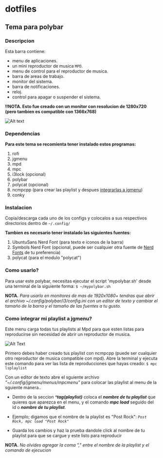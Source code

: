 # dotfiles
## Tema para polybar

### Descripcion

Esta barra contiene: 
- menu de aplicaciones.
- un mini reproductor de musica `MPD`. 
- menu de control para el reproductor de musica.
- barra de areas de trabajo.
- monitor del sistema.
- barra de notificaciones.
- reloj.
- control para apagar o suspender el sistema.

**!!NOTA. Esto fue creado con un monitor con resolucion de 1280x720 (pero tambien es compatible con 1366x768)**


![Alt text](https://scontent.fmex30-1.fna.fbcdn.net/v/t39.30808-6/529122814_24454971790789465_2360246144784930007_n.jpg?_nc_cat=102&ccb=1-7&_nc_sid=aa7b47&_nc_ohc=_PEOeKQAiJsQ7kNvwHbUgEd&_nc_oc=AdkU7LpnW9tYVC18J7l4Gx5dmthBG_L9IjjNWQ6tVX6Zuu5hiKzEwte1kqnXboUBpj8&_nc_zt=23&_nc_ht=scontent.fmex30-1.fna&_nc_gid=HE1JQamkZgvH0821wKgLhw&oh=00_AfWb3Vv4_tSh6FhHMSLXjeWxd7VgO1CWvdMcU3tUirbQvw&oe=68B11E7D "Screenshot 1")


### Dependencias

**Para este tema se recomienta tener instalado estos programas:**

1. rofi
2. jgmenu
3. mpd
4. mpc
5. i3lock (opcional)
6. polybar
7. polycat (opcional)
8. ncmpcpp (para crear las playlist y despues [integrarlas a jgmenu](#como-integrar-mi-playlist-a-jgmenu))
9. conky

### Instalacion

Copia/descarga cada uno de los configs y colocalos a sus respectivos directorios dentro de `~/.config/`

**Tambien es necesario tener instalado las siguientes fuentes:**
1. UbuntuSans Nerd Font (para texto e iconos de la barra)
2. Symbols Nerd Font (opcional, puede ser cualquier otra fuente de [Nerd Fonts](https://www.nerdfonts.com/font-downloads) de tu preferencia)
3. polycat (para el modulo "polycat")

### Como usarlo?

Para usar este polybar, necesitas ejecutar el script 'mypolybar.sh' desde una terminal de la siguiente forma: `$ ~/mypolybar.sh`

**NOTA.** *Para usarlo en monitores de mas de 1920x1080+ tendras que abrir el archivo ~/.config/polybar/i3/config.ini con un editor de texto y cambiar el tamaño de la barra y el tamaño de las fuentes a tu gusto.*

### Como integrar mi playlist a jgmenu?

Este menu carga todas tus playlists al Mpd para que esten listas para reproducirse sin necesidad de abrir un reproductor de musica.

![Alt Text](https://scontent.fmex30-1.fna.fbcdn.net/v/t39.30808-6/519160558_24287406797545966_2415611709894406183_n.jpg?_nc_cat=110&ccb=1-7&_nc_sid=aa7b47&_nc_ohc=sOVuwF8g9IMQ7kNvwERwtCS&_nc_oc=Admtqf1d7BGv2lrw0-r_lNatMOKS3VIN1XGNmZ108Kw1OKnyt2hKctXdL7CP4rolzg4&_nc_zt=23&_nc_ht=scontent.fmex30-1.fna&_nc_gid=n9_lY4yMiP21PGtBt5-vAw&oh=00_AfX__5OwOk18M7s67GhZAKnMm3YF9l0UiFAuQkXoN1f5bg&oe=68B9377A)

Primero debes haber creado tus playlist con ncmpcpp (puede ser cualquier otro reproductor de musica compatible con mpd).
Abre la terminal y ejecuta este comando para ver las lista de reproducciones que hayas creado:
`$ mpc lsplaylist`

Con un editor de texto abre el sguiente archivo *"~/.config/jgmenu/menus/mpcmenu"* para colocar las playlist al menu de la sguiente manera..

-   Dentro de la seccion ***^tag(playlist)*** coloca el ***nombre de tu playlist*** que quieres que aparezca en el menu, y el comando ***mpc load*** seguido del id o ***nombre de tu playlist***.
  
-   Ejemplo; digamos que el nombre de la playlist es "Post Rock":  *`Post Rock, mpc load "Post Rock"`*

-   Guarda los cambios y haz la prueba dandole click al nombre de tu playlist para que se cargue y este listo para reproducir
  
**NOTA.** *No olvides agregar la coma "," entre el nombre de la playlist y el comando de ejecucion*
